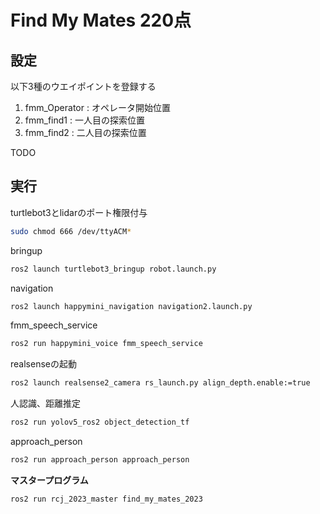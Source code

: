 # Find My Mates 220点
## 設定
以下3種のウエイポイントを登録する
1. fmm_Operator : オペレータ開始位置
2. fmm_find1 : 一人目の探索位置
3. fmm_find2 : 二人目の探索位置



TODO

## 実行
turtlebot3とlidarのポート権限付与
```bash
sudo chmod 666 /dev/ttyACM*
```
bringup
```bash
ros2 launch turtlebot3_bringup robot.launch.py
```
navigation
```bash
ros2 launch happymini_navigation navigation2.launch.py
```

fmm_speech_service
```bash
ros2 run happymini_voice fmm_speech_service
```
realsenseの起動
```bash
ros2 launch realsense2_camera rs_launch.py align_depth.enable:=true
```

人認識、距離推定
```bash
ros2 run yolov5_ros2 object_detection_tf
```

approach_person
```bash
ros2 run approach_person approach_person
```

**マスタープログラム**
```bash
ros2 run rcj_2023_master find_my_mates_2023
```
